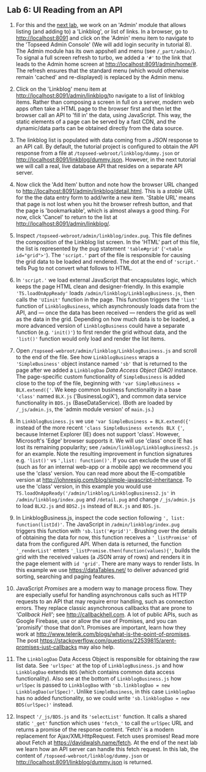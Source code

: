 ## Lab 6: UI Reading from an API

1. For this and the [next lab](./7-write/), we work on an 'Admin' module that allows listing (and adding to) a 'Linkblog', or list of links. In a browser, go to <a href='http://localhost:8091' target='_blank'>http://localhost:8091</a> and click on the 'Admin' menu item to navigate to the 'Topseed Admin Console' (We will add login security in tutorial 8). The Admin module has its own appshell and menu (see `/_part/admin/`). To signal a full screen refresh to turbo, we added a `'#'` to the link that leads to the Admin home screen at <a href='http://localhost:8091/admin/home/#' target='_blank'>http://localhost:8091/admin/home/#</a>. The refresh ensures that the standard menu (which would otherwise remain 'cached' and re-displayed) is replaced by the Admin menu. 

2. Click on the 'Linkblog' menu item at <a href='http://localhost:8091/admin/linkblog/' target='_blank'>http://localhost:8091/admin/linkblog/</a>to navigate to a list of linkblog items. Rather than composing a screen in full on a server, modern web apps often take a HTML page to the browser first and then let the browser call an API to 'fill in' the data, using JavaScript. This way, the static elements of a page can be served by a fast CDN, and the dynamic/data parts can be obtained directly from the data source.

3. The linkblog list is populated with data coming from a _JSON_ response to an API call. By default, the tutorial project is configured to obtain the API response from a file at `/topseed-webroot/linkblog/dummy.json` or <a href='http://localhost:8091/linkblog/dummy.json' target='_blank'>http://localhost:8091/linkblog/dummy.json</a>. However, in the next tutorial we will call a real, live database API that resides on a separate API server. 

4. Now click the 'Add Item' button and note how the browser URL changed to <a href='http://localhost:8091/admin/linkblog/detail.html' target='_blank'>http://localhost:8091/admin/linkblog/detail.html</a>. This is a _stable URL_ for the the data entry form to add/write a new item. 'Stable URL' means that page is not lost when you hit the browser refresh button, and that the page is 'bookmarkable', which is almost always a good thing. For now, click 'Cancel' to return to the list at <a href='http://localhost:8091/admin/linkblog/' target='_blank'>http://localhost:8091/admin/linkblog/</a>.

5. Inspect `/topseed-webroot/admin/linkblog/index.pug`. This file defines the composition of the Linkblog list screen. In the 'HTML' part of this file, the list is represented by the pug statement `'table#grid'` (`'<table id="grid">'`). The `'script.'` part of the file is responsible for causing the grid data to be loaded and rendered. The dot at the end of `'script.'` tells Pug to not convert what follows to HTML. 

6. In `'script.'` we load external JavaScript that encapsulates logic, which keeps the page HTML clean and designer-friendly. In this example `'TS.loadOnAppReady'` loads `/admin/linkblog/LinkblogBusiness.js`, then calls the `'UIinit'` function in the page. This function triggers the `'list'` function of `LinkblogBusiness`, which asynchronously loads data from the API, and &mdash; once the data has been received &mdash; renders the grid as well as the data in the grid. Depending on how much data is to be loaded, a more advanced version of `LinkblogBusiness` could have a separate function (e.g. `'init()'`) to first render the grid without data, and the `'list()'` function would only load and render the list items.

7. Open `/topseed-webroot/admin/linkblog/LinkblogBusiness.js` and scroll to the end of the file. See how `LinkblogBusiness` wraps a `'SimpleBusiness'` object instance named `'sb'` that is returned to the page after we added a `LinkblogDao` _Data Access Object (DAO)_ instance. The page-specific custom functionality of `SimpleBusiness` is added close to the top of the file, beginning with `'var SimpleBusiness = BLX.extend({'`. We keep common business functionality in a base `'class'` named `BLX.js` ('BusinessLogiX'), and common data service functionality in `BDS.js` (BaseDataService). (Both are loaded by `/_js/admin.js`, the 'admin module version' of `main.js`.) 

8. In `LinkblogBusiness.js` we use `'var SimpleBusiness = BLX.extend({'` instead of the more recent `'class SimpleBusiness extends BLX {'`, because Internet Explorer (IE) does not support 'class'. However, Microsoft's 'Edge' browser supports it. We will use 'class' once IE has lost its remaining popularity; see `/admin/linkblog/LinkblogBusiness2.js` for an example. Note the resulting improvement in function signatures e.g. `'list()'` vs `',list: function()'`. If you can exclude the use of IE (such as for an internal web-app or a mobile app) we recommend you use the 'class' version. You can read more about the IE-compatible version at <a href='http://johnresig.com/blog/simple-javascript-inheritance' target='_blank'>http://johnresig.com/blog/simple-javascript-inheritance</a>. To use the 'class' version, in this example you would use `TS.loadOnAppReady('/admin/linkblog/LinkblogBusiness2.js'` in `/admin/linkblog/index.pug` and `/detail.pug` and change `/_js/admin.js` to load `BLX2.js` and `BDS2.js` instead of `BLX.js` and `BDS.js`.

9. In LinkblogBusiness.js, inspect the code section following `', list: function(listId)'`. The JavaScript in `/admin/linkblog/index.pug` triggers this function with `'sb.list('#grid')'`. Brushing over the details of obtaining the data for now, this function receives a `'_listPromise'` of data from the configured API. When data is returned, the function `'_renderList'` enters `'_listPromise.then(function(values){'`, builds the grid with the received values (a JSON array of rows) and renders it in the page element with `id 'grid'`. There are many ways to render lists. In this example we use <a href='https://dataTables.net/' target='_blank'>https://dataTables.net/</a> to deliver advanced grid sorting, searching and paging features. 

10. JavaScript _Promises_ are a modern way to manage process flow. They are especially useful for handling asynchronous calls such as HTTP requests to an API that may require error handling, such as connection errors. They replace classic asynchronous callbacks that are prone to _'Callback Hell'_; see <a href='http://callbackhell.com' target='_blank'>http://callbackhell.com</a>.  A lot of public APIs, such as Google Firebase, use or allow the use of Promises, and you can 'promisify' those that don't. Promises are important, learn how they work at <a href='http://www.telerik.com/blogs/what-is-the-point-of-promises' target='_blank'>http://www.telerik.com/blogs/what-is-the-point-of-promises</a>. The post <a href='https://stackoverflow.com/questions/22539815/arent-promises-just-callbacks' target='_blank'>https://stackoverflow.com/questions/22539815/arent-promises-just-callbacks</a> may also help.

11. The `LinkblogDao` Data Access Object is responsible for obtaining the raw list data. See `'urlSpec'` at the top of `LinkblogBusiness.js` and how `LinkblogDao` extends `BDS` (which contains common data access functionality). Also see at the bottom of `LinkblogBusiness.js` how `urlSpec` is passed to `LinkblogDao` with `'sb.linkblogDao = new LinkblogDao(urlSpec)'`. Unlike `SimpleBusiness`, in this case `LinkblogDao` has no added functionality, so we could write `'sb.linkblogDao = new BDS(urlSpec)'` instead.

12. Inspect `'/_js/BDS.js` and its `'selectList'` function. It calls a shared static `'_get'` function which uses `'fetch_'` to call the `urlSpec` URL and returns a promise of the response content. 'Fetch' is a modern replacement for Ajax/XMLHttpRequest. Fetch uses promises! Read more about Fetch at <a href='https://davidwalsh.name/fetch' target='_blank'>https://davidwalsh.name/fetch</a>. At the end of the next lab we learn how an API server can handle this fetch request. In this lab, the content of `/topseed-webroot/linkblog/dummy.json` or <a href='http://localhost:8091/linkblog/dummy.json' target='_blank'>http://localhost:8091/linkblog/dummy.json</a> is returned.

